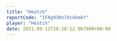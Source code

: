 ```yaml
---
title: "Heùtch"
reportCode: "1FAg938n7dc4hmkY"
player: "Heùtch"
date: 2021-09-12T20:20:12.967000+00:00
---
```

